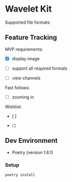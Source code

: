 # Wavelet Kit

Supported file formats: 

## Feature Tracking

MVP requirements:
- [x] display image
- [ ] support all required formats
- [ ] view channels


Fast follows:
- [ ] zooming in


Wishlist: 
- [ ] 
- [ ] 


## Dev Environment

- Poetry (version 1.6.1)

### Setup

```
poetry install
```


